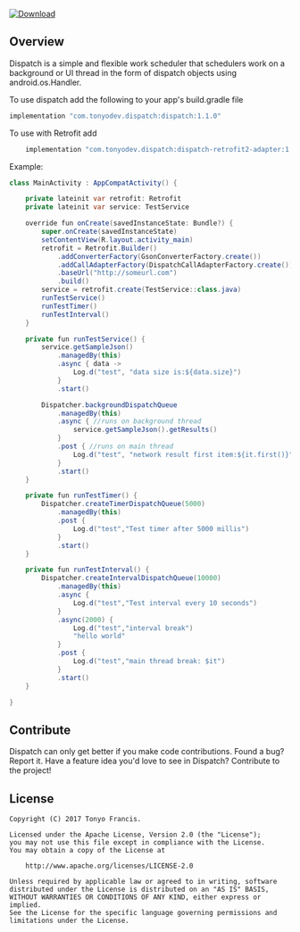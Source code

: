 [ ![Download](https://api.bintray.com/packages/tonyofrancis/maven/dispatch/images/download.svg?version=1.1.0) ](https://bintray.com/tonyofrancis/maven/dispatch/1.1.0/link)

Overview
--------

Dispatch is a simple and flexible work scheduler that schedulers work on a background or UI thread in the form of dispatch objects using android.os.Handler.

To use dispatch add the following to your app's build.gradle file
```java
implementation "com.tonyodev.dispatch:dispatch:1.1.0"
```

To use with Retrofit add
```java
    implementation "com.tonyodev.dispatch:dispatch-retrofit2-adapter:1.1.0"
```

Example:
```java
class MainActivity : AppCompatActivity() {

    private lateinit var retrofit: Retrofit
    private lateinit var service: TestService

    override fun onCreate(savedInstanceState: Bundle?) {
        super.onCreate(savedInstanceState)
        setContentView(R.layout.activity_main)
        retrofit = Retrofit.Builder()
            .addConverterFactory(GsonConverterFactory.create())
            .addCallAdapterFactory(DispatchCallAdapterFactory.create())
            .baseUrl("http://someurl.com")
            .build()
        service = retrofit.create(TestService::class.java)
        runTestService()
        runTestTimer()
        runTestInterval()
    }

    private fun runTestService() {
        service.getSampleJson()
            .managedBy(this)
            .async { data ->
                Log.d("test", "data size is:${data.size}")
            }
            .start()

        Dispatcher.backgroundDispatchQueue
            .managedBy(this)
            .async { //runs on background thread
                service.getSampleJson().getResults()
            }
            .post { //runs on main thread
                Log.d("test", "network result first item:${it.first()}")
            }
            .start()
    }

    private fun runTestTimer() {
        Dispatcher.createTimerDispatchQueue(5000)
            .managedBy(this)
            .post {
                Log.d("test","Test timer after 5000 millis")
            }
            .start()
    }

    private fun runTestInterval() {
        Dispatcher.createIntervalDispatchQueue(10000)
            .managedBy(this)
            .async {
                Log.d("test","Test interval every 10 seconds")
            }
            .async(2000) {
                Log.d("test","interval break")
                "hello world"
            }
            .post {
                Log.d("test","main thread break: $it")
            }
            .start()
    }

}
```


Contribute
----------

Dispatch can only get better if you make code contributions. Found a bug? Report it.
Have a feature idea you'd love to see in Dispatch? Contribute to the project!


License
-------

```
Copyright (C) 2017 Tonyo Francis.

Licensed under the Apache License, Version 2.0 (the "License");
you may not use this file except in compliance with the License.
You may obtain a copy of the License at

	http://www.apache.org/licenses/LICENSE-2.0

Unless required by applicable law or agreed to in writing, software
distributed under the License is distributed on an "AS IS" BASIS,
WITHOUT WARRANTIES OR CONDITIONS OF ANY KIND, either express or implied.
See the License for the specific language governing permissions and
limitations under the License.
```
